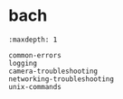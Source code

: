 # bach

```{toctree}
:maxdepth: 1

common-errors
logging
camera-troubleshooting
networking-troubleshooting
unix-commands
```
